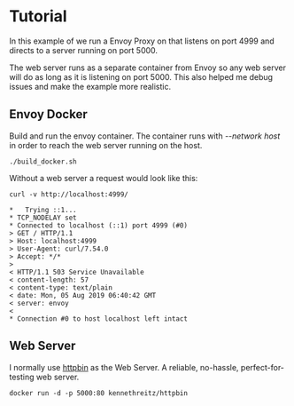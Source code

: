 # Tutorial

In this example of we run a Envoy Proxy on that listens on port 4999 and directs to a server running on port 5000.
 
 The web server runs as a separate container from Envoy so any web server will do as long as it is listening on port 5000. This also helped me debug issues and make the example more realistic.

## Envoy Docker

Build and run the envoy container. The container runs with *--network host* in order to reach the web server running on the host.

```
./build_docker.sh
``` 

Without a web server a request would look like this:

```
curl -v http://localhost:4999/

*   Trying ::1...
* TCP_NODELAY set
* Connected to localhost (::1) port 4999 (#0)
> GET / HTTP/1.1
> Host: localhost:4999
> User-Agent: curl/7.54.0
> Accept: */*
>
< HTTP/1.1 503 Service Unavailable
< content-length: 57
< content-type: text/plain
< date: Mon, 05 Aug 2019 06:40:42 GMT
< server: envoy
<
* Connection #0 to host localhost left intact
```
## Web Server

I normally use [httpbin](http://httpbin.org/) as the Web Server. A reliable, no-hassle, perfect-for-testing web server.

```
docker run -d -p 5000:80 kennethreitz/httpbin
```





